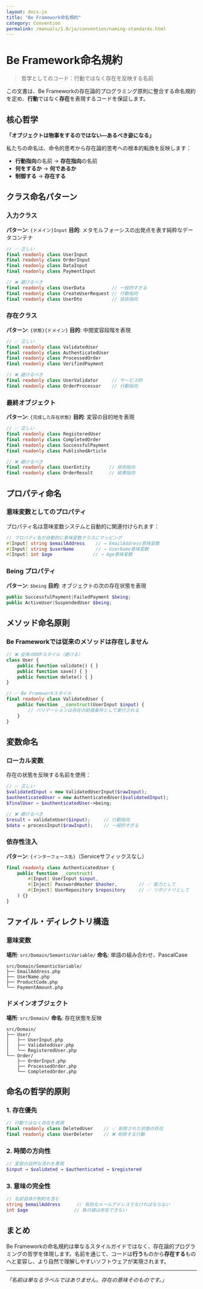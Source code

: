 ```yaml
---
layout: docs-ja
title: "Be Framework命名規約"
category: Convention
permalink: /manuals/1.0/ja/convention/naming-standards.html
---
```


# Be Framework命名規約

> 哲学としてのコード：行動ではなく存在を反映する名前

この文書は、Be Frameworkの存在論的プログラミング原則に整合する命名規約を定め、**行動**ではなく**存在**を表現するコードを保証します。

## 核心哲学

**「オブジェクトは物事をするのではない—あるべき姿になる」**

私たちの命名は、命令的思考から存在論的思考への根本的転換を反映します：
- **行動指向**の名前 → **存在指向**の名前
- **何をするか** → **何であるか**
- **制御する** → **存在する**

## クラス命名パターン

### 入力クラス
**パターン**: `{ドメイン}Input`
**目的**: メタモルフォーシスの出発点を表す純粋なデータコンテナ

```php
// ✅ 正しい
final readonly class UserInput
final readonly class OrderInput  
final readonly class DataInput
final readonly class PaymentInput

// ❌ 避けるべき
final readonly class UserData          // 一般的すぎる
final readonly class CreateUserRequest // 行動指向
final readonly class UserDto           // 技術指向
```

### 存在クラス
**パターン**: `{状態}{ドメイン}`
**目的**: 中間変容段階を表現

```php
// ✅ 正しい
final readonly class ValidatedUser
final readonly class AuthenticatedUser
final readonly class ProcessedOrder
final readonly class VerifiedPayment

// ❌ 避けるべき
final readonly class UserValidator     // サービス的
final readonly class OrderProcessor    // 行動指向
```

### 最終オブジェクト
**パターン**: `{完成した存在状態}`
**目的**: 変容の目的地を表現

```php
// ✅ 正しい
final readonly class RegisteredUser
final readonly class CompletedOrder
final readonly class SuccessfulPayment
final readonly class PublishedArticle

// ❌ 避けるべき
final readonly class UserEntity       // 技術指向
final readonly class OrderResult      // 結果指向
```

## プロパティ命名

### 意味変数としてのプロパティ
プロパティ名は意味変数システムと自動的に関連付けられます：

```php
// プロパティ名が自動的に意味変数クラスにマッピング
#[Input] string $emailAddress    // → EmailAddress意味変数
#[Input] string $userName        // → UserName意味変数
#[Input] int $age               // → Age意味変数
```

### Being プロパティ
**パターン**: `$being`
**目的**: オブジェクトの次の存在状態を表現

```php
public SuccessfulPayment|FailedPayment $being;
public ActiveUser|SuspendedUser $being;
```

## メソッド命名原則

### Be Frameworkでは従来のメソッドは存在しません

```php
// ❌ 従来のOOPスタイル（避ける）
class User {
    public function validate() { }
    public function save() { }
    public function delete() { }
}

// ✅ Be Frameworkスタイル
final readonly class ValidatedUser {
    public function __construct(UserInput $input) {
        // バリデーションは存在の前提条件として実行される
    }
}
```

## 変数命名

### ローカル変数
存在の状態を反映する名前を使用：

```php
// ✅ 正しい
$validatedInput = new ValidatedUserInput($rawInput);
$authenticatedUser = new AuthenticatedUser($validatedInput);
$finalUser = $authenticatedUser->being;

// ❌ 避けるべき
$result = validateUser($input);     // 行動指向
$data = processInput($rawInput);    // 一般的すぎる
```

### 依存性注入
**パターン**: `{インターフェース名}`（Serviceサフィックスなし）

```php
final readonly class AuthenticatedUser {
    public function __construct(
        #[Input] UserInput $input,
        #[Inject] PasswordHasher $hasher,        // ✅ 能力として
        #[Inject] UserRepository $repository     // ✅ リポジトリとして
    ) {}
}
```

## ファイル・ディレクトリ構造

### 意味変数
**場所**: `src/Domain/SemanticVariable/`
**命名**: 単語の組み合わせ、PascalCase

```
src/Domain/SemanticVariable/
├── EmailAddress.php
├── UserName.php
├── ProductCode.php
└── PaymentAmount.php
```

### ドメインオブジェクト
**場所**: `src/Domain/`
**命名**: 存在状態を反映

```
src/Domain/
├── User/
│   ├── UserInput.php
│   ├── ValidatedUser.php
│   └── RegisteredUser.php
└── Order/
    ├── OrderInput.php
    ├── ProcessedOrder.php
    └── CompletedOrder.php
```

## 命名の哲学的原則

### 1. 存在優先
```php
// 行動ではなく存在を表現
final readonly class DeletedUser    // ✅ 削除された状態の存在
final readonly class UserDeleter    // ❌ 削除する行動
```

### 2. 時間の方向性
```php
// 変容の自然な流れを表現
$input → $validated → $authenticated → $registered
```

### 3. 意味の完全性
```php
// 名前自体が制約を含む
string $emailAddress      // 有効なメールアドレスでなければならない
int $age                 // 負の値は存在できない
```

## まとめ

Be Frameworkの命名規約は単なるスタイルガイドではなく、存在論的プログラミングの哲学を体現します。名前を通じて、コードは**行う**ものから**存在する**ものへと変容し、より自然で理解しやすいソフトウェアが実現されます。

---

*「名前は単なるラベルではありません。存在の意味そのものです。」*
